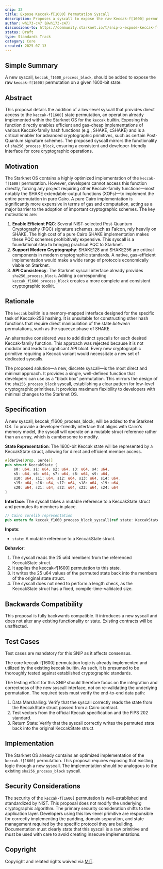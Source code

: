 ```yaml
---
snip: 32
title: Expose Keccak-f[1600] Permutation Syscall
description: Proposes a syscall to expose the raw Keccak-f[1600] permutation for flexible and gas-efficient cryptographic library development.
author: wh173-c47 (@wh173-c47)
discussions-to: https://community.starknet.io/t/snip-x-expose-keccak-f-1600-permutation-syscall/115770
status: Draft
type: Standards Track
category: Core
created: 2025-07-13
---
```


## Simple Summary

A new syscall, `keccak_f1600_process_block`, should be added to expose the raw `keccak-f[1600]` permutation on a given 1600-bit state.

## Abstract

This proposal details the addition of a low-level syscall that provides direct access to the `keccak-f[1600]` state permutation, an operation already implemented within the Starknet OS for the `keccak` builtin. Exposing this function directly enables efficient and gas-cheap implementations of various Keccak-family hash functions (e.g., SHAKE, cSHAKE) and is a critical enabler for advanced cryptographic primitives, such as certain Post-Quantum signature schemes. The proposed syscall mirrors the functionality of `sha256_process_block`, ensuring a consistent and developer-friendly interface for core cryptographic operations.

## Motivation

The Starknet OS contains a highly optimized implementation of the `keccak-f[1600]` permutation. However, developers cannot access this function directly, forcing any project requiring other Keccak-family functions—most notably the SHAKE extendable-output functions (XOFs)—to implement the entire permutation in pure Cairo. A pure Cairo implementation is significantly more expensive in terms of gas and computation, acting as a major barrier to the adoption of important cryptographic schemes. The key motivations are:

1.  **Enable Efficient PQC**: Several NIST-selected Post-Quantum Cryptography (PQC) signature schemes, such as Falcon, rely heavily on SHAKE. The high cost of a pure Cairo SHAKE implementation makes these PQC schemes prohibitively expensive. This syscall is a foundational step to bringing practical PQC to Starknet.
2.  **Support Modern Cryptography**: SHAKE128 and SHAKE256 are critical components in modern cryptographic standards. A native, gas-efficient implementation would make a wide range of protocols economically viable on Starknet.
3.  **API Consistency**: The Starknet syscall interface already provides `sha256_process_block`. Adding a corresponding `keccak_f1600_process_block` creates a more complete and consistent cryptographic toolkit.

## Rationale

The `keccak` builtin is a memory-mapped interface designed for the specific task of Keccak-256 hashing. It is unsuitable for constructing other hash functions that require direct manipulation of the state *between* permutations, such as the squeeze phase of SHAKE.

An alternative considered was to add distinct syscalls for each desired Keccak-family function. This approach was rejected because it is not modular and leads to significant API bloat. Every new cryptographic primitive requiring a Keccak variant would necessitate a new set of dedicated syscalls.

The proposed solution—a new, discrete syscall—is the most direct and minimal approach. It provides a single, well-defined function that developers can use as a "black box" permutation. This mirrors the design of the `sha256_process_block` syscall, establishing a clear pattern for low-level cryptographic primitives. It provides maximum flexibility to developers with minimal changes to the Starknet OS.

## Specification

A new syscall, keccak_f1600_process_block, will be added to the Starknet OS. To provide a developer-friendly interface that aligns with Cairo's memory model, the syscall will operate on a mutable struct reference rather than an array, which is cumbersome to modify.

**State Representation**: The 1600-bit Keccak state will be represented by a KeccakState struct, allowing for direct and efficient member access.

```rust
#[derive(Drop, Serde)]
pub struct KeccakState {
    s0: u64, s1: u64, s2: u64, s3: u64, s4: u64,
    s5: u64, s6: u64, s7: u64, s8: u64, s9: u64,
    s10: u64, s11: u64, s12: u64, s13: u64, s14: u64,
    s15: u64, s16: u64, s17: u64, s18: u64, s19: u64,
    s20: u64, s21: u64, s22: u64, s23: u64, s24: u64
}
```

**Interface**:
The syscall takes a mutable reference to a KeccakState struct and permutes its members in place.

```rust
// Cairo corelib representation
pub extern fn keccak_f1600_process_block_syscall(ref state: KeccakState) -> SyscallResult<()>;
```

**Inputs**:
*   `state`: A mutable reference to a KeccakState struct.

**Behavior**:
1. The syscall reads the 25 u64 members from the referenced KeccakState struct.
2. It applies the keccak-f[1600] permutation to this state.
3. It writes the 25 u64 values of the permuted state back into the members of the original state struct.
4. The syscall does not need to perform a length check, as the KeccakState struct has a fixed, compile-time-validated size.

## Backwards Compatibility

This proposal is fully backwards compatible. It introduces a new syscall and does not alter any existing functionality or state. Existing contracts will be unaffected.

## Test Cases

Test cases are mandatory for this SNIP as it affects consensus.

The core keccak-f[1600] permutation logic is already implemented and utilized by the existing keccak builtin. As such, it is presumed to be thoroughly tested against established cryptographic standards.

The testing effort for this SNIP should therefore focus on the integration and correctness of the new syscall interface, not on re-validating the underlying permutation. The required tests must verify the end-to-end data path:

1.  Data Marshalling: Verify that the syscall correctly reads the state from the KeccakState struct passed from a Cairo contract.
2.  Test vectors from the official Keccak specification and the FIPS 202 standard.
3.  Return State: Verify that the syscall correctly writes the permuted state back into the original KeccakState struct.

## Implementation

The Starknet OS already contains an optimized implementation of the `keccak-f[1600]` permutation. This proposal requires exposing that existing logic through a new syscall. The implementation should be analogous to the existing `sha256_process_block` syscall.

## Security Considerations

The security of the `keccak-f[1600]` permutation is well-established and standardized by NIST. This proposal does not modify the underlying cryptographic algorithm. The primary security consideration shifts to the application layer. Developers using this low-level primitive are responsible for correctly implementing the padding, domain separation, and state management required by the specific protocol they are building. Documentation must clearly state that this syscall is a raw primitive and must be used with care to avoid creating insecure implementations.

## Copyright

Copyright and related rights waived via [MIT](../LICENSE).
